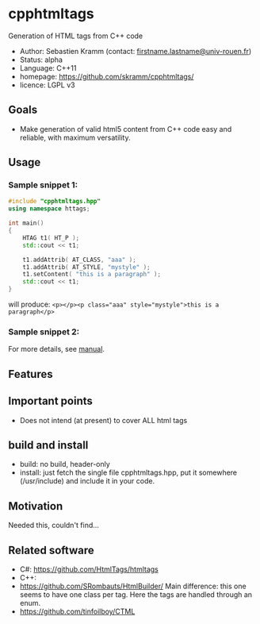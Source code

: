 # cpphtmltags
Generation of HTML tags from C++ code

- Author: Sebastien Kramm (contact: firstname.lastname@univ-rouen.fr)
- Status: alpha
- Language: C++11
- homepage: https://github.com/skramm/cpphtmltags/
- licence: LGPL v3

## Goals

- Make generation of valid html5 content from C++ code easy and reliable, with maximum versatility.

## Usage

### Sample snippet 1:

```C++
#include "cpphtmltags.hpp"
using namespace httags;

int main()
{
	HTAG t1( HT_P );
	std::cout << t1;

	t1.addAttrib( AT_CLASS, "aaa" );
	t1.addAttrib( AT_STYLE, "mystyle" );
	t1.setContent( "this is a paragraph" );
	std::cout << t1;
}
```
will produce:
`<p></p><p class="aaa" style="mystyle">this is a paragraph</p>`

### Sample snippet 2:


For more details, see [manual](blob/master/manual.md).

## Features


## Important points
- Does not intend (at present) to cover ALL html tags

## build and install
- build: no build, header-only
- install: just fetch the single file cpphtmltags.hpp, put it somewhere (/usr/include) and include it in your code.

## Motivation
Needed this, couldn't find...

## Related software
- C#: https://github.com/HtmlTags/htmltags
- C++:
 - https://github.com/SRombauts/HtmlBuilder/
 Main difference: this one seems to have one class per tag. Here the tags are handled through an enum.
 - https://github.com/tinfoilboy/CTML

